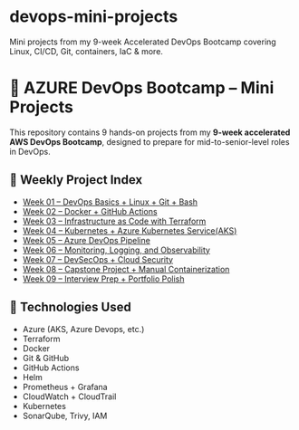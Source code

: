 # devops-mini-projects
Mini projects from my 9-week Accelerated DevOps Bootcamp covering Linux, CI/CD, Git, containers, IaC &amp; more.

# 🚀 AZURE DevOps Bootcamp – Mini Projects

This repository contains 9 hands-on projects from my **9-week accelerated AWS DevOps Bootcamp**, designed to prepare for mid-to-senior-level roles in DevOps.

## 📅 Weekly Project Index

- [Week 01 – DevOps Basics + Linux + Git + Bash](./week-01/)
- [Week 02 – Docker + GitHub Actions](./week-02/)
- [Week 03 – Infrastructure as Code with Terraform](./week-03/)
- [Week 04 – Kubernetes + Azure Kubernetes Service(AKS)](./week-04/)
- [Week 05 – Azure DevOps Pipeline](./week-05/)
- [Week 06 – Monitoring, Logging, and Observability](./week-06/)
- [Week 07 – DevSecOps + Cloud Security](./week-07/)
- [Week 08 – Capstone Project + Manual Containerization](./week-08/)
- [Week 09 – Interview Prep + Portfolio Polish](./week-09/)

## 🔧 Technologies Used

- Azure (AKS, Azure Devops, etc.)
- Terraform
- Docker
- Git & GitHub
- GitHub Actions
- Helm
- Prometheus + Grafana
- CloudWatch + CloudTrail
- Kubernetes
- SonarQube, Trivy, IAM

